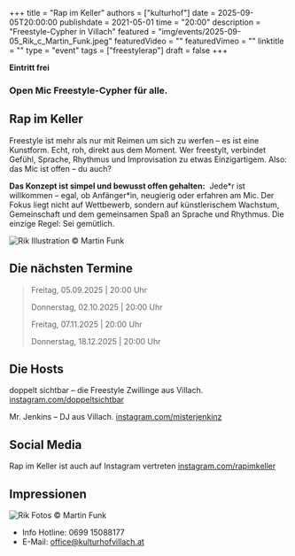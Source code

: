 +++
title = "Rap im Keller"
authors = ["kulturhof"]
date = 2025-09-05T20:00:00
publishdate = 2021-05-01
time = "20:00"
description = "Freestyle-Cypher in Villach"
featured = "img/events/2025-09-05_Rik_c_Martin_Funk.jpeg"
featuredVideo = ""
featuredVimeo = ""
linktitle = ""
type = "event"
tags = ["freestylerap"]
draft = false
+++

**Eintritt frei**

### Open Mic Freestyle-Cypher für alle.

## Rap im Keller

Freestyle ist mehr als nur mit Reimen um sich zu werfen – es ist eine Kunstform. Echt, roh, direkt aus dem Moment. Wer freestylt, verbindet Gefühl, Sprache, Rhythmus und Improvisation zu etwas Einzigartigem.
Also: das Mic ist offen – du auch?

**Das Konzept ist simpel und bewusst offen gehalten:**  Jede\*r ist willkommen – egal, ob Anfänger\*in, neugierig oder erfahren am Mic. Der Fokus liegt nicht auf Wettbewerb, sondern auf künstlerischem Wachstum, Gemeinschaft und dem gemeinsamen Spaß an Sprache und Rhythmus. Die einzige Regel: Sei gemütlich.

![Rik](/img/events/2025-09-05_RikGrafik_Martin_Funk.JPG)
Illustration © Martin Funk

## Die nächsten Termine

> Freitag, 05.09.2025 | 20:00 Uhr
> 
> Donnerstag, 02.10.2025 | 20:00 Uhr
> 
> Freitag, 07.11.2025 | 20:00 Uhr
> 
> Donnerstag, 18.12.2025 | 20:00 Uhr

## Die Hosts

doppelt sichtbar – die Freestyle Zwillinge aus Villach.
[instagram.com/doppeltsichtbar](https://www.instagram.com/doppeltsichtbar/)

Mr. Jenkins – DJ aus Villach.
[instagram.com/misterjenkinz](https://www.instagram.com/misterjenkinz/)

## Social Media

Rap im Keller ist auch auf Instagram vertreten
[instagram.com/rapimkeller](https://www.instagram.com/rapimkeller/)

## Impressionen

![Rik](/img/events/2025-09-05-Rik.jpg)
Fotos © Martin Funk



- Info Hotline: 0699 15088177 
- E-Mail: office@kulturhofvillach.at
